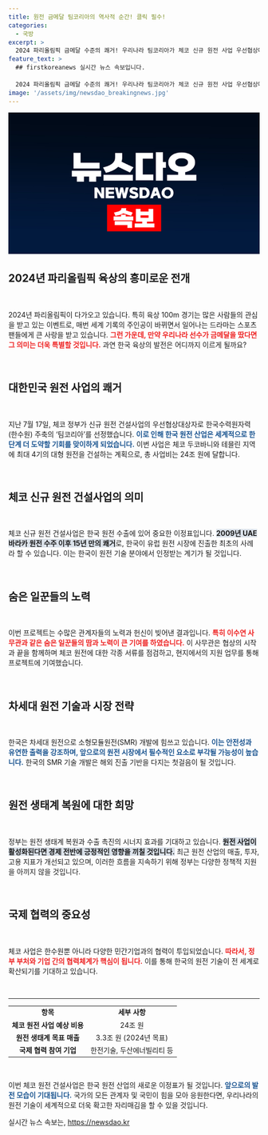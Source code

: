 ```yaml
---
title: 원전 금메달 팀코리아의 역사적 순간! 클릭 필수!
categories:
  - 국방
excerpt: >
  2024 파리올림픽 금메달 수준의 쾌거! 우리나라 팀코리아가 체코 신규 원전 사업 우선협상대상자로 선정되며 원전 수출 역사에 새 장을 열었다. 24조 원 규모의 대형 프로젝트 내년 계약을 목표로 전방위적 지원이 이어질 예정이다.
feature_text: >
  ## firstkoreanews 실시간 뉴스 속보입니다.

  2024 파리올림픽 금메달 수준의 쾌거! 우리나라 팀코리아가 체코 신규 원전 사업 우선협상대상자로 선정되며 원전 수출 역사에 새 장을 열었다. 24조 원 규모의 대형 프로젝트 내년 계약을 목표로 전방위적 지원이 이어질 예정이다.
image: '/assets/img/newsdao_breakingnews.jpg'
---
```


<p><img src="/assets/img/newsdao_breakingnews.jpg" alt="firstkoreanews 속보" /></p>

<h2 data-ke-size="size26">2024년 파리올림픽 육상의 흥미로운 전개</h2>

<p data-ke-size="size16">&nbsp;</p>

<p>2024년 파리올림픽이 다가오고 있습니다. 특히 육상 100m 경기는 많은 사람들의 관심을 받고 있는 이벤트로, 매번 세계 기록의 주인공이 바뀌면서 일어나는 드라마는 스포츠 팬들에게 큰 사랑을 받고 있습니다. <b><span style="color: #ee2323;">그런 가운데, 만약 우리나라 선수가 금메달을 땄다면 그 의미는 더욱 특별할 것입니다.</span></b> 과연 한국 육상의 발전은 어디까지 이르게 될까요? </p>

<p data-ke-size="size16">&nbsp;</p>

<h2 data-ke-size="size26">대한민국 원전 사업의 쾌거</h2>

<p data-ke-size="size16">&nbsp;</p>

<p>지난 7월 17일, 체코 정부가 신규 원전 건설사업의 우선협상대상자로 한국수력원자력(한수원) 주축의 ‘팀코리아’를 선정했습니다. <b><span style="color: #1a5490;">이로 인해 한국 원전 산업은 세계적으로 한 단계 더 도약할 기회를 맞이하게 되었습니다.</span></b> 이번 사업은 체코 두코바니와 테믈린 지역에 최대 4기의 대형 원전을 건설하는 계획으로, 총 사업비는 24조 원에 달합니다. </p>

<p data-ke-size="size16">&nbsp;</p>

<h2 data-ke-size="size26">체코 신규 원전 건설사업의 의미</h2>

<p data-ke-size="size16">&nbsp;</p>

<p>체코 신규 원전 건설사업은 한국 원전 수출에 있어 중요한 이정표입니다. <b><span style="background-color: #21538527;">2009년 UAE 바라카 원전 수주 이후 15년 만의 쾌거</span></b>로, 한국이 유럽 원전 시장에 진출한 최초의 사례라 할 수 있습니다. 이는 한국이 원전 기술 분야에서 인정받는 계기가 될 것입니다.</p>

<p data-ke-size="size16">&nbsp;</p>

<h2 data-ke-size="size26">숨은 일꾼들의 노력</h2>

<p data-ke-size="size16">&nbsp;</p>

<p>이번 프로젝트는 수많은 관계자들의 노력과 헌신이 빚어낸 결과입니다. <b><span style="color: #ee2323;">특히 이수연 사무관과 같은 숨은 일꾼들의 땀과 노력이 큰 기여를 하였습니다.</span></b> 이 사무관은 협상의 시작과 끝을 함께하며 체코 원전에 대한 각종 서류를 점검하고, 현지에서의 지원 업무를 통해 프로젝트에 기여했습니다.</p>

<p data-ke-size="size16">&nbsp;</p>

<h2 data-ke-size="size26">차세대 원전 기술과 시장 전략</h2>

<p data-ke-size="size16">&nbsp;</p>

<p>한국은 차세대 원전으로 소형모듈원전(SMR) 개발에 힘쓰고 있습니다. <b><span style="color: #1a5490;">이는 안전성과 유연한 출력을 강조하며, 앞으로의 원전 시장에서 필수적인 요소로 부각될 가능성이 높습니다.</span></b> 한국의 SMR 기술 개발은 해외 진출 기반을 다지는 첫걸음이 될 것입니다.</p>

<p data-ke-size="size16">&nbsp;</p>

<h2 data-ke-size="size26">원전 생태계 복원에 대한 희망</h2>

<p data-ke-size="size16">&nbsp;</p>

<p>정부는 원전 생태계 복원과 수출 촉진의 시너지 효과를 기대하고 있습니다. <b><span style="background-color: #21538527;">원전 사업이 활성화된다면 경제 전반에 긍정적인 영향을 끼칠 것입니다.</span></b> 최근 원전 산업의 매출, 투자, 고용 지표가 개선되고 있으며, 이러한 흐름을 지속하기 위해 정부는 다양한 정책적 지원을 아끼지 않을 것입니다.</p>

<p data-ke-size="size16">&nbsp;</p>

<h2 data-ke-size="size26">국제 협력의 중요성</h2>

<p data-ke-size="size16">&nbsp;</p>

<p>체코 사업은 한수원뿐 아니라 다양한 민간기업과의 협력이 투입되었습니다. <b><span style="color: #ee2323;">따라서, 정부 부처와 기업 간의 협력체계가 핵심이 됩니다.</span></b> 이를 통해 한국의 원전 기술이 전 세계로 확산되기를 기대하고 있습니다.</p>

<p data-ke-size="size16">&nbsp;</p>

<hr>

<table style="width: 100%;">
<tr>
<td style="text-align: center; height: 17px;"><b>항목</b></td>
<td style="text-align: center; height: 17px;"><b>세부 사항</b></td>
</tr>
<tr>
<td style="text-align: center; height: 17px;"><b>체코 원전 사업 예상 비용</b></td>
<td style="text-align: center; height: 17px;">24조 원</td>
</tr>
<tr>
<td style="text-align: center; height: 17px;"><b>원전 생태계 목표 매출</b></td>
<td style="text-align: center; height: 17px;">3.3조 원 (2024년 목표)</td>
</tr>
<tr>
<td style="text-align: center; height: 17px;"><b>국제 협력 참여 기업</b></td>
<td style="text-align: center; height: 17px;">한전기술, 두산에너빌리티 등</td>
</tr>
</table>

<p data-ke-size="size16">&nbsp;</p>

<p>이번 체코 원전 건설사업은 한국 원전 산업의 새로운 이정표가 될 것입니다. <b><span style="color: #1a5490;">앞으로의 발전 모습이 기대됩니다.</span></b> 국가의 모든 관계자 및 국민이 힘을 모아 응원한다면, 우리나라의 원전 기술이 세계적으로 더욱 확고한 자리매김을 할 수 있을 것입니다. </p>
실시간 뉴스 속보는, <a href="https://newsdao.kr" rel="dofollow">https://newsdao.kr</a>


